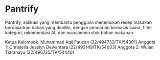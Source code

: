 # Pantrify
Pantrify, aplikasi yang membantu pengguna menemukan resep masakan berdasarkan bahan yang dimiliki, dengan pencarian berbasis suara, filter kategori, rekomendasi AI, dan manajemen stok bahan makanan.

Ketua Kelompok: Muhammad Aqil Fauzan (22/494733/TK/54301)
Anggota 1: Christella Jesslyn Dewantara (22/493149/TK/54003)
Anggota 2: Wulan Tiarahayu (22/496725/TK/54440)
